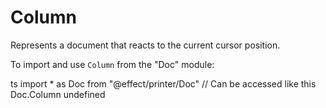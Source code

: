# Column

Represents a document that reacts to the current cursor position.

To import and use `Column` from the "Doc" module:

ts
import \* as Doc from "@effect/printer/Doc"
// Can be accessed like this
Doc.Column
undefined
